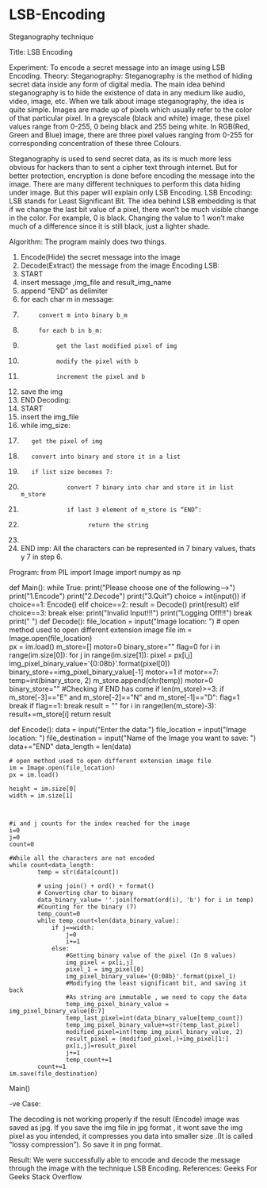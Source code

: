 # LSB-Encoding
Steganography technique

Title:  LSB Encoding

Experiment: To encode a secret message into an image using LSB Encoding.
Theory:
Steganography:
Steganography is the method of hiding secret data inside any form of digital media. The main idea behind steganography is to hide the existence of data in any medium like audio, video, image, etc. When we talk about image steganography, the idea is quite simple. Images are made up of pixels which usually refer to the color of that particular pixel. 
In a greyscale (black and white) image, these pixel values range from 0-255, 0 being black and 255 being white.
In RGB(Red, Green and Blue) image, there are three pixel values ranging from 0-255 for corresponding concentration of these three Colours.

Steganography is used to send secret data, as its is much more less obvious for hackers than to sent a cipher text through internet. But for better protection,  encryption is done before encoding the message into the image. There are many different techniques to perform this data hiding under image. But this paper will explain only LSB Encoding.
LSB Encoding:
LSB stands for Least Significant Bit. The idea behind LSB embedding is that if we change the last bit value of a pixel, there won’t be much visible change in the color. For example, 0 is black. Changing the value to 1 won’t make much of a difference since it is still black, just a lighter shade.






Algorithm:
The program mainly does two things. 
1.	Encode(Hide) the secret message into the image
2.	Decode(Extract) the message from the image
       Encoding LSB:
1.	START
2.	insert message ,img_file and result_img_name
3.	append “END” as delimiter 
4.	for each char m in message:
5.	        convert m into binary b_m
6.	        for each b in b_m:
7.	             get the last modified pixel of img
8.	             modify the pixel with b
9.	             increment the pixel and b
10.	save the img
11.	END 
Decoding:
1.	START
2.	insert the img_file 
3.	while img_size:
4.	      get the pixel of img
5.	      convert into binary and store it in a list
6.	      if list size becomes 7: 
7.	                convert 7 binary into char and store it in list m_store
8.	                if last 3 element of m_store is “END”:
9.	                      return the string
10.	                
11.	END
imp: All the characters can be represented in 7 binary values, thats y 7 in step 6.




Program:
from PIL import Image 
import numpy as np 

def Main():
    while True:
        print("Please choose one of the following-->")
        print("1.Encode")
        print("2.Decode")
        print("3.Quit")
        choice = int(input())
        if choice==1:
            Encode()
        elif choice==2:
            result = Decode()
            print(result)
        elif choice==3:
            break
        else:
            print("Invalid Input!!!")
            print("Logging Off!!!")
            break
        print(" ")
def Decode():
    file_location = input("Image location: ")
    # open method used to open different extension image file 
    im = Image.open(file_location)  
    px = im.load()
    m_store=[]
    motor=0
    binary_store=""
    flag=0
    for i in range(im.size[0]):
        for j in range(im.size[1]):
            pixel = px[i,j]
            img_pixel_binary_value='{0:08b}'.format(pixel[0])
            binary_store+=img_pixel_binary_value[-1]
            motor+=1
            if motor==7:
                temp=int(binary_store, 2)
                m_store.append(chr(temp))
                motor=0
                binary_store=""
                #Checking if END has come
                if len(m_store)>=3:
                    if m_store[-3]=="E" and m_store[-2]=="N" and m_store[-1]=="D":
                        flag=1
                        break
        if flag==1:
            break
    result = ""
    for i in range(len(m_store)-3):
        result+=m_store[i]
    return result

def Encode():
    data = input("Enter the data:")
    file_location = input("Image location: ")
    file_destination = input("Name of the Image you want to save: ")
    data+="END"
    data_length = len(data)
    
    
    # open method used to open different extension image file 
    im = Image.open(file_location)  
    px = im.load()
   
    height = im.size[0]
    width = im.size[1]

    

    #i and j counts for the index reached for the image
    i=0
    j=0
    count=0

    #While all the characters are not encoded
    while count<data_length:
            temp = str(data[count])        

            # using join() + ord() + format() 
            # Converting char to binary 
            data_binary_value= ''.join(format(ord(i), 'b') for i in temp) 
            #Counting for the binary (7)
            temp_count=0
            while temp_count<len(data_binary_value):
                if j==width:
                    j=0
                    i+=1
                else:
                    #Getting binary value of the pixel (In 8 values)
                    img_pixel = px[i,j]
                    pixel_1 = img_pixel[0]
                    img_pixel_binary_value='{0:08b}'.format(pixel_1)
                    #Modifying the least significant bit, and saving it back
                    #As string are immutable , we need to copy the data
                    temp_img_pixel_binary_value = img_pixel_binary_value[0:7]
                    temp_last_pixel=int(data_binary_value[temp_count])
                    temp_img_pixel_binary_value+=str(temp_last_pixel)
                    modified_pixel=int(temp_img_pixel_binary_value, 2)
                    result_pixel = (modified_pixel,)+img_pixel[1:]
                    px[i,j]=result_pixel
                    j+=1
                    temp_count+=1
            count+=1
    im.save(file_destination)
    
   
    

    
Main()



-ve Case: 
 
 
The decoding is not working properly  if the result (Encode) image was saved as jpg.
If you save the img file in jpg format , it wont save the img pixel as you intended, it compresses you data into smaller size .(It is called “lossy compression”).
So save it in png format.

Result:
 We were successfully able to encode and decode the message through the image with the technique LSB Encoding.
References:
Geeks For Geeks 
Stack Overflow

